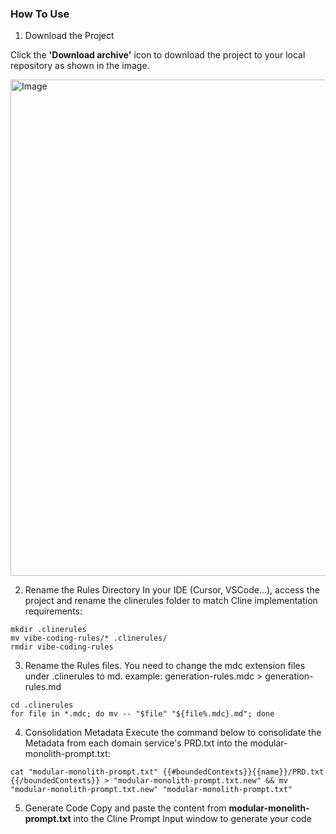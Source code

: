 ### How To Use

1. Download the Project

Click the **'Download archive'** icon to download the project to your local repository as shown in the image.

<img width="794" alt="Image" src="https://github.com/user-attachments/assets/042bfe89-0305-4330-9709-aeaf12b12002" />

2. Rename the Rules Directory
In your IDE (Cursor, VSCode...), access the project and rename the clinerules folder to match Cline implementation requirements:

```
mkdir .clinerules
mv vibe-coding-rules/* .clinerules/
rmdir vibe-coding-rules
```

3. Rename the Rules files.
You need to change the mdc extension files under .clinerules to md.
example: generation-rules.mdc > generation-rules.md
```
cd .clinerules
for file in *.mdc; do mv -- "$file" "${file%.mdc}.md"; done
```

4. Consolidation Metadata
Execute the command below to consolidate the Metadata from each domain service's PRD.txt into the modular-monolith-prompt.txt:
```
cat "modular-monolith-prompt.txt" {{#boundedContexts}}{{name}}/PRD.txt {{/boundedContexts}} > "modular-monolith-prompt.txt.new" && mv "modular-monolith-prompt.txt.new" "modular-monolith-prompt.txt"
```

5. Generate Code
Copy and paste the content from **modular-monolith-prompt.txt** into the Cline Prompt Input window to generate your code
